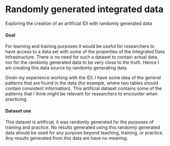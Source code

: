 # Randomly generated integrated data
Exploring the creation of an artificial IDI with randomly generated data

#### Goal
For learning and training purposes it would be useful for researchers to have access to a data set with some of the properties of the Integrated Data Infrastructure. There is no need for such a dataset to contain actual data, nor for the randomly generated data to be very close to the truth. Hence I am creating this data source by randomly generating data.

Given my experience working with the IDI, I have some idea of the general patterns that are found in the data (for example, where two tables should contain consistent information). This artificial dataset contains some of the patterns that I think might be relevant for researchers to encounter when practicing.

#### Dataset use
This dataset is artificial, it was randomly generated for the purposes of training and practice. No results generated using this randomly generated data should be used for any purpose beyond teaching, training, or practice. Any results generated from this data are have no meaning.



